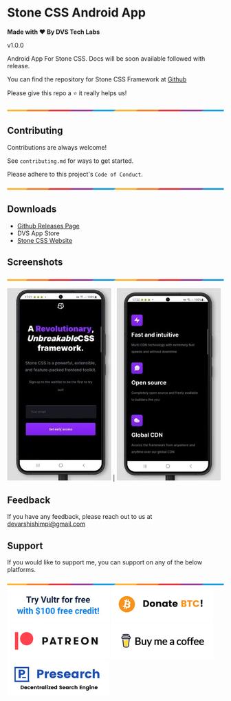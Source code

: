 # Stone CSS Android App

**Made with ❤ By DVS Tech Labs**

v1.0.0

Android App For Stone CSS. Docs will be soon available followed with release.

You can find the repository for Stone CSS Framework at <a href="https://github.com/devarshishimpi/Stone-CSS-Framework" target="_blank">Github</a>

Please give this repo a ⭐ it really helps us!

![Border](images/border.png)
## Contributing

Contributions are always welcome!

See `contributing.md` for ways to get started.

Please adhere to this project's `Code of Conduct`.

![Border](images/border.png)

## Downloads

* <a href="https://github.com/devarshishimpi/Stone-CSS-Android/releases" target="_blank">Github Releases Page</a>
* DVS App Store
* <a href="https://assets.stonecss.com/androidapps" target="_blank">Stone CSS Website</a>
## Screenshots

![Border](images/border.png)

![Screenshot1](images/preview1.JPG) | ![Screenshot2](images/preview2.JPG)
## Feedback

If you have any feedback, please reach out to us at devarshishimpi@gmail.com

## Support

If you would like to support me, you can support on any of the below platforms.

![Border](images/border.png)
<a href="https://www.vultr.com/?ref=9043736" target="_blank"><img src="images/vultr-try.png"/></a>
<a href="https://dvsdonatebtc.netlify.app/" target="_blank"><img src="images/btc-try.png"/></a>
<a href="https://www.patreon.com/dvstech" target="_blank"><img src="images/patreon-try.png"/></a>
<a href="https://www.buymeacoffee.com/dvstech" target="_blank"><img src="images/buymeacoffee-try.png"/></a>
<a href="https://presearch.com/signup?rid=4339531" target="_blank"><img src="images/presearch-try.png"/></a>
